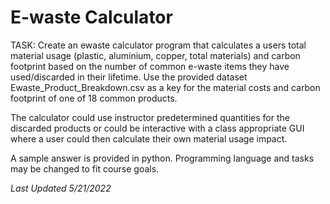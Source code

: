 # E-waste Calculator

TASK: Create an ewaste calculator program that calculates a users total material usage (plastic, aluminium, copper, total materials) and carbon footprint based on the number of common e-waste items they have used/discarded in their lifetime. Use the provided dataset Ewaste_Product_Breakdown.csv as a key for the material costs and carbon footprint of one of 18 common products.

The calculator could use instructor predetermined quantities for the discarded products or could be interactive with a class appropriate GUI where a user could then calculate their own material usage impact. 

A sample answer is provided in python. Programming language and tasks may be changed to fit course goals. 

*Last Updated 5/21/2022*
